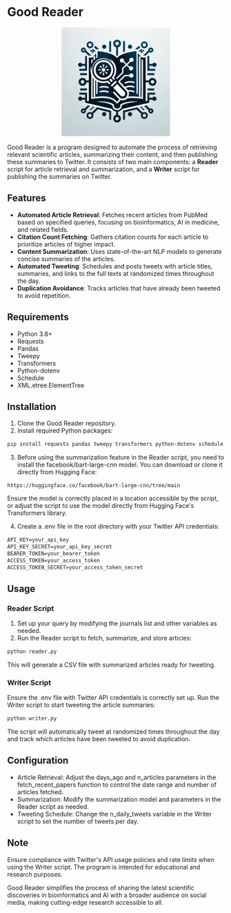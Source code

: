 # Good Reader

<div style="text-align: center;">
    <img src="good_reader.dalle.webp" alt="Good Reader" width="50%" height="50%">
</div>



Good Reader is a program designed to automate the process of retrieving relevant scientific articles, summarizing their content, and then publishing these summaries to Twitter. It consists of two main components: a **Reader** script for article retrieval and summarization, and a **Writer** script for publishing the summaries on Twitter.

## Features

- **Automated Article Retrieval**: Fetches recent articles from PubMed based on specified queries, focusing on bioinformatics, AI in medicine, and related fields.
- **Citation Count Fetching**: Gathers citation counts for each article to prioritize articles of higher impact.
- **Content Summarization**: Uses state-of-the-art NLP models to generate concise summaries of the articles.
- **Automated Tweeting**: Schedules and posts tweets with article titles, summaries, and links to the full texts at randomized times throughout the day.
- **Duplication Avoidance**: Tracks articles that have already been tweeted to avoid repetition.

## Requirements

- Python 3.8+
- Requests
- Pandas
- Tweepy
- Transformers
- Python-dotenv
- Schedule
- XML.etree.ElementTree

## Installation

1. Clone the Good Reader repository.
2. Install required Python packages:

```bash
pip install requests pandas tweepy transformers python-dotenv schedule
```
3. Before using the summarization feature in the Reader script, you need to install the facebook/bart-large-cnn model. You can download or clone it directly from Hugging Face:

```plaintext
https://huggingface.co/facebook/bart-large-cnn/tree/main
```

Ensure the model is correctly placed in a location accessible by the script, or adjust the script to use the model directly from Hugging Face's Transformers library.

4. Create a .env file in the root directory with your Twitter API credentials:
```plaintext
API_KEY=your_api_key
API_KEY_SECRET=your_api_key_secret
BEARER_TOKEN=your_bearer_token
ACCESS_TOKEN=your_access_token
ACCESS_TOKEN_SECRET=your_access_token_secret
```

## Usage
### Reader Script
1. Set up your query by modifying the journals list and other variables as needed.
2. Run the Reader script to fetch, summarize, and store articles:

```bash
python reader.py
```
This will generate a CSV file with summarized articles ready for tweeting.


### Writer Script

Ensure the .env file with Twitter API credentials is correctly set up.
Run the Writer script to start tweeting the article summaries:

```bash
python writer.py
```

The script will automatically tweet at randomized times throughout the day and track which articles have been tweeted to avoid duplication.
## Configuration
* Article Retrieval: Adjust the days_ago and n_articles parameters in the fetch_recent_papers function to control the date range and number of articles fetched.
* Summarization: Modify the summarization model and parameters in the Reader script as needed.
* Tweeting Schedule: Change the n_daily_tweets variable in the Writer script to set the number of tweets per day.

## Note

Ensure compliance with Twitter's API usage policies and rate limits when using the Writer script. The program is intended for educational and research purposes.

Good Reader simplifies the process of sharing the latest scientific discoveries in bioinformatics and AI with a broader audience on social media, making cutting-edge research accessible to all.


